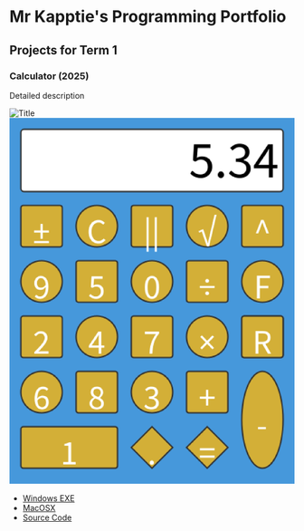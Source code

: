 # Mr Kapptie's Programming Portfolio

## Projects for Term 1

### Calculator (2025)

Detailed description

![Title](URL)
![Running Calculator](https://github.com/kappter/2026programmingportfolioB2/blob/main/images/calc1.png?raw=true)

* [Windows EXE]()
* [MacOSX]()
* [Source Code]()
